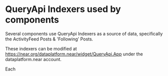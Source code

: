 # QueryApi Indexers used by components

Several components use QueryApi Indexers as a source of data, specifically the ActivityFeed Posts & 'Following' Posts.

These indexers can be modified at https://near.org/dataplatform.near/widget/QueryApi.App under the dataplatform.near account.

Each
